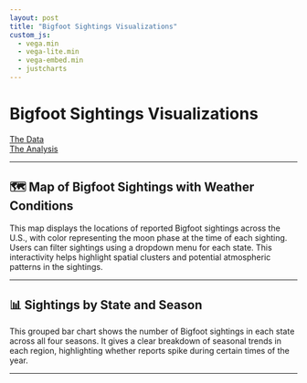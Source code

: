 ```yaml
---
layout: post
title: "Bigfoot Sightings Visualizations"
custom_js:
  - vega.min
  - vega-lite.min
  - vega-embed.min
  - justcharts
---
```


# Bigfoot Sightings Visualizations

[The Data](https://raw.githubusercontent.com/UIUC-iSchool-DataViz/is445_data/main/bfro_reports_fall2022.csv)  
[The Analysis](https://github.com/RithvikM14/RithvikM14.github.io/python_notebooks/Rithvik-HW-5.2.ipynb)

---

## 🗺️ Map of Bigfoot Sightings with Weather Conditions

This map displays the locations of reported Bigfoot sightings across the U.S., with color representing the moon phase at the time of each sighting. Users can filter sightings using a dropdown menu for each state. This interactivity helps highlight spatial clusters and potential atmospheric patterns in the sightings.

<vegachart schema-url="{{ site.baseurl }}/assets/bigfoot-chart2.json" style="width: 100%"></vegachart>

---

## 📊 Sightings by State and Season

This grouped bar chart shows the number of Bigfoot sightings in each state across all four seasons. It gives a clear breakdown of seasonal trends in each region, highlighting whether reports spike during certain times of the year.

<vegachart schema-url="{{ site.baseurl }}/assets/bigfoot-chart1.json" style="width: 100%"></vegachart>

---
